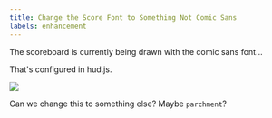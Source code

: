 ```yaml
---
title: Change the Score Font to Something Not Comic Sans
labels: enhancement
---
```


The scoreboard is currently being drawn with the comic sans font...

That's configured in hud.js.

![](https://user-images.githubusercontent.com/1161329/184423685-8d31ad1c-b4fd-4dc3-9304-beb154df3577.png)

Can we change this to something else? Maybe `parchment`?
